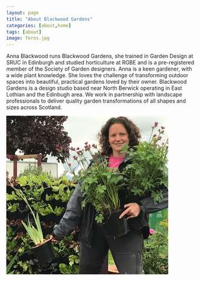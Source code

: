 ```yaml
---
layout: page
title: "About Blackwood Gardens"
categories: [about,home]
tags: [about]
image: ferns.jpg
---
```

Anna Blackwood runs Blackwood Gardens, she trained in Garden Design at SRUC in Edinburgh and studied horticulture at RGBE and is a pre-registered member of the Society of Garden designers.
Anna is a keen gardener, with a wide plant knowledge. 
She loves the challenge of transforming outdoor spaces into beautiful, practical gardens loved by their owner.
Blackwood Gardens is a design studio based near North Berwick operating in East Lothian and the Edinbugh area. 
We work in partnership with landscape professionals to deliver quality garden transformations of all shapes and sizes across Scotland. 

![anna](/assets/img/annaplants.jpg)
